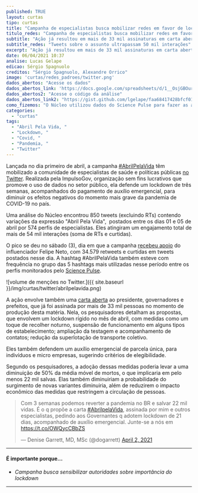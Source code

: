 ```yaml
---
published: TRUE
layout: curtas
tipo: curtas
title: "Campanha de especialistas busca mobilizar redes em favor de lockdown"
titulo_redes: "Campanha de especialistas busca mobilizar redes em favor de lockdown"
subtitle: "Ação já resultou em mais de 33 mil assinaturas em carta aberta a chefes de Executivo e tweets sobre o assunto ultrapassam 54 mil interações"
subtitle_redes: "Tweets sobre o assunto ultrapassam 50 mil interações"
excerpt: "Ação já resultou em mais de 33 mil assinaturas em carta aberta a chefes de Executivo e tweets sobre o assunto ultrapassam 54 mil interações"
date: 06/04/2021 10:37
analise: Lucas Gelape
edicao: Sérgio Spagnuolo
creditos: "Sérgio Spagnuolo, Alexandre Orrico"
image: 'curtas/redes_padroes/twitter.png'
dados_abertos: "Acesse os dados"
dados_abertos_link: 'https://docs.google.com/spreadsheets/d/1__OsjGBOurxT4MnjquHebmqHG1xFKCc70I_mTRSRnrY/edit#gid=1527690829'
dados_abertos2: "Acesse o código da análise"
dados_abertos_link2: "https://gist.github.com/lgelape/faa68417428bfcf01590473ab24f2d6b"
como_fizemos: "O Núcleo utilizou dados do Science Pulse para fazer as análises."
categories:
  - "curtas"
tags:
  - "Abril Pela Vida, "
  - "Lockdown, "
  - "Covid, "
  - "Pandemia, "
  - "Twitter"
---
```


Lançada no dia primeiro de abril, a campanha [#AbrilPelaVida](https://abrilpelavida.org/) têm mobilizado a comunidade de especialistas de saúde e políticas públicas [no Twitter](https://twitter.com/search?q=%23abrilpelavida). Realizada pela ImpulsoGov, organização sem fins lucrativos que promove o uso de dados no setor público, ela defende um lockdown de três semanas, acompanhados do pagamento de auxílio emergencial, para diminuir os efeitos negativos do momento mais grave da pandemia de COVID-19 no país.

Uma análise do Núcleo encontrou 850 tweets (excluindo RTs) contendo variações da expressão "Abril Pela Vida",  postados entre os dias 01 e 05 de abril por 574 perfis de especialistas. Eles atingiram um engajamento total de mais de 54 mil interações (soma de RTs e curtidas).

O pico se deu no sábado (3), dia em que a campanha [recebeu apoio](https://twitter.com/felipeneto/status/1378374176826916876) do influenciador Felipe Neto, com 34.579 retweets e curtidas em tweets postados nesse dia. A hashtag #AbrilPelaVida também esteve com frequência no grupo das 5 hashtags mais utilizadas nesse período entre os perfis monitorados pelo [Science Pulse](https://sciencepulse.org/app).


![volume de menções no Twitter.]({{ site.baseurl }}/img/curtas/twitter/abrilpelavida.png)

A ação envolve também uma [carta aberta](https://abrilpelavida.org/wp-content/uploads/2021/04/ABRIL-PELA-VIDA_12.pdf) ao presidente, governadores e prefeitos, que já foi assinada por mais de 33 mil pessoas no momento de produção desta matéria. Nela, os pesquisadores detalham as propostas, que envolvem um lockdown rígido no mês de abril, com medidas como um toque de recolher noturno, suspensão de funcionamento em alguns tipos de estabelecimento; ampliação da testagem e acompanhamento de contatos; redução da superlotação de transporte coletivo.

Eles também defendem um auxílio emergencial de parcela única, para indivíduos e micro empresas, sugerindo critérios de elegibilidade.

Segundo os pesquisadores, a adoção dessas medidas poderia levar a uma diminuição de 50% da média móvel de mortos, o que implicaria em pelo menos 22 mil salvas. Elas também diminuiriam a probabilidade do surgimento de novas variantes diminuiria, além de reduzirem o impacto econômico das medidas que restringem a circulação de pessoas.

<blockquote class="twitter-tweet"><p lang="pt" dir="ltr">Com 3 semanas podemos reverter a pandemia no BR e salvar 22 mil vidas. É o q propõe a carta <a href="https://twitter.com/hashtag/AbrilpelaVida?src=hash&amp;ref_src=twsrc%5Etfw">#AbrilpelaVida</a>, assinada por mim e outros especialistas, pedindo aos Governantes q adotem lockdown de 21 dias, acompanhado de auxílio emergencial. Junte-se a nós em <a href="https://t.co/OWQycCBbZS">https://t.co/OWQycCBbZS</a></p>&mdash; Denise Garrett, MD, MSc (@dogarrett) <a href="https://twitter.com/dogarrett/status/1378089457270845442?ref_src=twsrc%5Etfw">April 2, 2021</a></blockquote> <script async src="https://platform.twitter.com/widgets.js" charset="utf-8"></script>


---

#### É importante porque...

- *Campanha busca sensibilizar autoridades sobre importância do lockdown*

---
